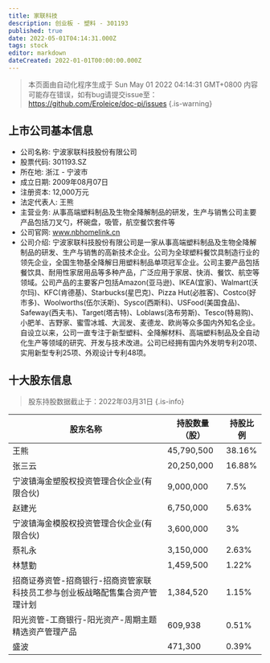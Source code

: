 ```yaml
---
title: 家联科技
description: 创业板 - 塑料 - 301193
published: true
date: 2022-05-01T04:14:31.000Z
tags: stock
editor: markdown
dateCreated: 2022-01-01T00:00:00.000Z
---
```


> 本页面由自动化程序生成于 Sun May 01 2022 04:14:31 GMT+0800
> 内容可能存在错误，如有bug请提交issue至：https://github.com/Eroleice/doc-pi/issues
{.is-warning}

## 上市公司基本信息
- 公司名称: 宁波家联科技股份有限公司
- 股票代码: 301193.SZ
- 所在地: 浙江 - 宁波市
- 成立日期: 2009年08月07日
- 注册资本: 12,000万元
- 法定代表人: 王熊
- 主营业务: 从事高端塑料制品及生物全降解制品的研发，生产与销售公司主要产品包括刀叉勺，杯碗盘，吸管，航空餐饮套件等
- 公司官网: www.nbhomelink.cn
- 公司介绍: 宁波家联科技股份有限公司是一家从事高端塑料制品及生物全降解制品的研发、生产与销售的高新技术企业。公司为全球塑料餐饮具制造行业的领先企业，全国生物基全降解日用塑料制品单项冠军企业。公司主要产品包括餐饮具、耐用性家居用品等多种产品，广泛应用于家居、快消、餐饮、航空等领域。公司产品的主要客户包括Amazon(亚马逊)、IKEA(宜家)、Walmart(沃尔玛)、KFC(肯德基)、Starbucks(星巴克)、Pizza Hut(必胜客)、Costco(好市多)、Woolworths(伍尔沃斯)、Sysco(西斯科)、USFood(美国食品)、Safeway(西夫韦)、Target(塔吉特)、Loblaws(洛布劳斯)、Tesco(特易购)、小肥羊、吉野家、蜜雪冰城、大润发、麦德龙、欧尚等众多国内外知名企业。自设立以来，公司一直专注于新型塑料、全降解材料、高端塑料制品及全自动化生产等领域的研究、开发与技术改进。公司已经拥有国内外发明专利20项、实用新型专利25项、外观设计专利48项。


## 十大股东信息
> 股东持股数据截止于：2022年03月31日
{.is-info}

| 股东名称 | 持股数量（股） | 持股比例 |
| --- | --- | --- |
| 王熊 | 45,790,500 | 38.16% |
| 张三云 | 20,250,000 | 16.88% |
| 宁波镇海金塑股权投资管理合伙企业(有限合伙) | 9,000,000 | 7.5% |
| 赵建光 | 6,750,000 | 5.63% |
| 宁波镇海金模股权投资管理合伙企业(有限合伙) | 3,600,000 | 3% |
| 蔡礼永 | 3,150,000 | 2.63% |
| 林慧勤 | 1,459,500 | 1.22% |
| 招商证券资管-招商银行-招商资管家联科技员工参与创业板战略配售集合资产管理计划 | 1,384,520 | 1.15% |
| 阳光资管-工商银行-阳光资产-周期主题精选资产管理产品 | 609,938 | 0.51% |
| 盛波 | 471,300 | 0.39% |




